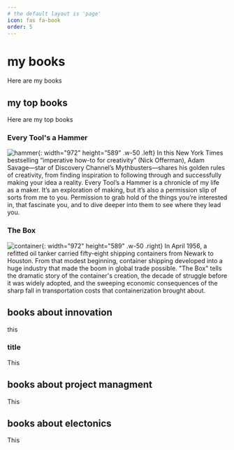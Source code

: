 ```yaml
---
# the default layout is 'page'
icon: fas fa-book
order: 5
---
```


# my books

Here are my books

## my top books

Here are my top books
### Every Tool's a Hammer

![hammer](https://images-na.ssl-images-amazon.com/images/S/compressed.photo.goodreads.com/books/1555856209i/43319933.jpg){: width="972" height="589" .w-50 .left}
In this New York Times bestselling “imperative how-to for creativity” (Nick Offerman), Adam Savage—star of Discovery Channel’s Mythbusters—shares his golden rules of creativity, from finding inspiration to following through and successfully making your idea a reality.
Every Tool’s a Hammer is a chronicle of my life as a maker. It’s an exploration of making, but it’s also a permission slip of sorts from me to you. Permission to grab hold of the things you’re interested in, that fascinate you, and to dive deeper into them to see where they lead you.

### The Box

![container](https://images-na.ssl-images-amazon.com/images/S/compressed.photo.goodreads.com/books/1442129363i/316767.jpg){: width="972" height="589" .w-50 .right}
In April 1956, a refitted oil tanker carried fifty-eight shipping containers from Newark to Houston. From that modest beginning, container shipping developed into a huge industry that made the boom in global trade possible. "The Box" tells the dramatic story of the container's creation, the decade of struggle before it was widely adopted, and the sweeping economic consequences of the sharp fall in transportation costs that containerization brought about.

## books about innovation

this
### title

This 
## books about project managment

This
## books about electonics

This